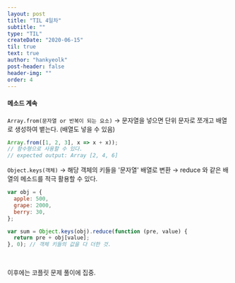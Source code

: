 ```yaml
---
layout: post
title: "TIL 4일차"
subtitle: ""
type: "TIL"
createDate: "2020-06-15"
til: true
text: true
author: "hankyeolk"
post-header: false
header-img: ""
order: 4
---
```


#### 메소드 계속

`Array.from(문자열 or 반복이 되는 요소)` → 문자열을 넣으면 단위 문자로 쪼개고 배열로 생성하여 뱉는다. (배열도 넣을 수 있음)

```js
Array.from([1, 2, 3], x => x + x));
// 함수형으로 사용할 수 있다.
// expected output: Array [2, 4, 6]
```

`Object.keys(객체)` → 해당 객체의 키들을 '문자열' 배열로 변환 → reduce 와 같은 배열의 메소드를 적극 활용할 수 있다.

```js
var obj = {
  apple: 500,
  grape: 2000,
  berry: 30,
};

var sum = Object.keys(obj).reduce(function (pre, value) {
  return pre + obj[value];
}, 0); // 객체 키들의 값을 다 더한 것.
```

<br>

이후에는 코플릿 문제 풀이에 집중.
